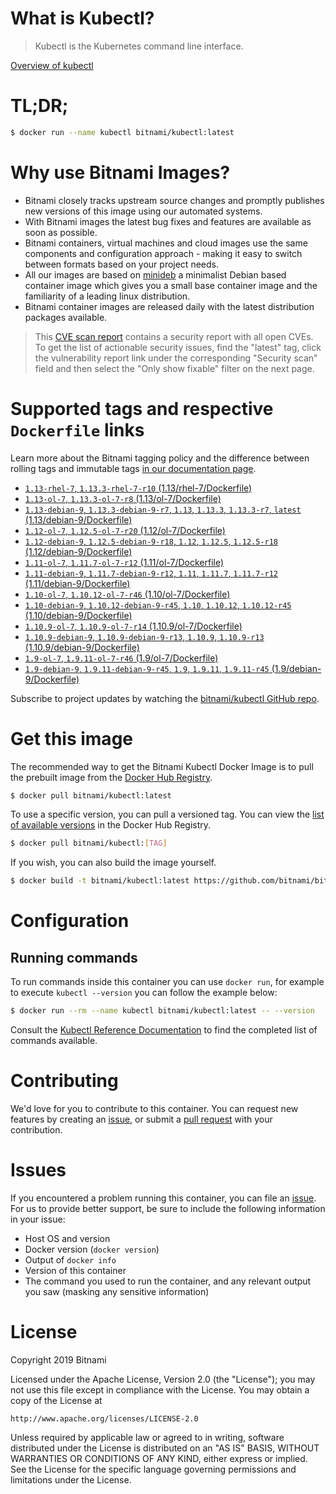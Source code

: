 
# What is Kubectl?

> Kubectl is the Kubernetes command line interface.

[Overview of kubectl](https://kubernetes.io/docs/reference/kubectl/overview/)

# TL;DR;

```bash
$ docker run --name kubectl bitnami/kubectl:latest
```

# Why use Bitnami Images?

* Bitnami closely tracks upstream source changes and promptly publishes new versions of this image using our automated systems.
* With Bitnami images the latest bug fixes and features are available as soon as possible.
* Bitnami containers, virtual machines and cloud images use the same components and configuration approach - making it easy to switch between formats based on your project needs.
* All our images are based on [minideb](https://github.com/bitnami/minideb) a minimalist Debian based container image which gives you a small base container image and the familiarity of a leading linux distribution.
* Bitnami container images are released daily with the latest distribution packages available.


> This [CVE scan report](https://quay.io/repository/bitnami/kubectl?tab=tags) contains a security report with all open CVEs. To get the list of actionable security issues, find the "latest" tag, click the vulnerability report link under the corresponding "Security scan" field and then select the "Only show fixable" filter on the next page.

# Supported tags and respective `Dockerfile` links

Learn more about the Bitnami tagging policy and the difference between rolling tags and immutable tags [in our documentation page](https://docs.bitnami.com/containers/how-to/understand-rolling-tags-containers/).


* [`1.13-rhel-7`, `1.13.3-rhel-7-r10` (1.13/rhel-7/Dockerfile)](https://github.com/bitnami/bitnami-docker-kubectl/blob/1.13.3-rhel-7-r10/1.13/rhel-7/Dockerfile)
* [`1.13-ol-7`, `1.13.3-ol-7-r8` (1.13/ol-7/Dockerfile)](https://github.com/bitnami/bitnami-docker-kubectl/blob/1.13.3-ol-7-r8/1.13/ol-7/Dockerfile)
* [`1.13-debian-9`, `1.13.3-debian-9-r7`, `1.13`, `1.13.3`, `1.13.3-r7`, `latest` (1.13/debian-9/Dockerfile)](https://github.com/bitnami/bitnami-docker-kubectl/blob/1.13.3-debian-9-r7/1.13/debian-9/Dockerfile)
* [`1.12-ol-7`, `1.12.5-ol-7-r20` (1.12/ol-7/Dockerfile)](https://github.com/bitnami/bitnami-docker-kubectl/blob/1.12.5-ol-7-r20/1.12/ol-7/Dockerfile)
* [`1.12-debian-9`, `1.12.5-debian-9-r18`, `1.12`, `1.12.5`, `1.12.5-r18` (1.12/debian-9/Dockerfile)](https://github.com/bitnami/bitnami-docker-kubectl/blob/1.12.5-debian-9-r18/1.12/debian-9/Dockerfile)
* [`1.11-ol-7`, `1.11.7-ol-7-r12` (1.11/ol-7/Dockerfile)](https://github.com/bitnami/bitnami-docker-kubectl/blob/1.11.7-ol-7-r12/1.11/ol-7/Dockerfile)
* [`1.11-debian-9`, `1.11.7-debian-9-r12`, `1.11`, `1.11.7`, `1.11.7-r12` (1.11/debian-9/Dockerfile)](https://github.com/bitnami/bitnami-docker-kubectl/blob/1.11.7-debian-9-r12/1.11/debian-9/Dockerfile)
* [`1.10-ol-7`, `1.10.12-ol-7-r46` (1.10/ol-7/Dockerfile)](https://github.com/bitnami/bitnami-docker-kubectl/blob/1.10.12-ol-7-r46/1.10/ol-7/Dockerfile)
* [`1.10-debian-9`, `1.10.12-debian-9-r45`, `1.10`, `1.10.12`, `1.10.12-r45` (1.10/debian-9/Dockerfile)](https://github.com/bitnami/bitnami-docker-kubectl/blob/1.10.12-debian-9-r45/1.10/debian-9/Dockerfile)
* [`1.10.9-ol-7`, `1.10.9-ol-7-r14` (1.10.9/ol-7/Dockerfile)](https://github.com/bitnami/bitnami-docker-kubectl/blob/1.10.9-ol-7-r14/1.10.9/ol-7/Dockerfile)
* [`1.10.9-debian-9`, `1.10.9-debian-9-r13`, `1.10.9`, `1.10.9-r13` (1.10.9/debian-9/Dockerfile)](https://github.com/bitnami/bitnami-docker-kubectl/blob/1.10.9-debian-9-r13/1.10.9/debian-9/Dockerfile)
* [`1.9-ol-7`, `1.9.11-ol-7-r46` (1.9/ol-7/Dockerfile)](https://github.com/bitnami/bitnami-docker-kubectl/blob/1.9.11-ol-7-r46/1.9/ol-7/Dockerfile)
* [`1.9-debian-9`, `1.9.11-debian-9-r45`, `1.9`, `1.9.11`, `1.9.11-r45` (1.9/debian-9/Dockerfile)](https://github.com/bitnami/bitnami-docker-kubectl/blob/1.9.11-debian-9-r45/1.9/debian-9/Dockerfile)

Subscribe to project updates by watching the [bitnami/kubectl GitHub repo](https://github.com/bitnami/bitnami-docker-kubectl).

# Get this image

The recommended way to get the Bitnami Kubectl Docker Image is to pull the prebuilt image from the [Docker Hub Registry](https://hub.docker.com/r/bitnami/kubectl).

```bash
$ docker pull bitnami/kubectl:latest
```

To use a specific version, you can pull a versioned tag. You can view the [list of available versions](https://hub.docker.com/r/bitnami/kubectl/tags/) in the Docker Hub Registry.

```bash
$ docker pull bitnami/kubectl:[TAG]
```

If you wish, you can also build the image yourself.

```bash
$ docker build -t bitnami/kubectl:latest https://github.com/bitnami/bitnami-docker-kubectl.git
```

# Configuration

## Running commands

To run commands inside this container you can use `docker run`, for example to execute `kubectl --version` you can follow the example below:

```bash
$ docker run --rm --name kubectl bitnami/kubectl:latest -- --version
```

Consult the [Kubectl Reference Documentation](https://kubernetes.io/docs/reference/generated/kubectl/kubectl-commands) to find the completed list of commands available.

# Contributing

We'd love for you to contribute to this container. You can request new features by creating an [issue](https://github.com/bitnami/bitnami-docker-kubectl/issues), or submit a [pull request](https://github.com/bitnami/bitnami-docker-kubectl/pulls) with your contribution.

# Issues

If you encountered a problem running this container, you can file an [issue](https://github.com/bitnami/bitnami-docker-kubectl/issues). For us to provide better support, be sure to include the following information in your issue:

- Host OS and version
- Docker version (`docker version`)
- Output of `docker info`
- Version of this container
- The command you used to run the container, and any relevant output you saw (masking any sensitive information)

# License

Copyright 2019 Bitnami

Licensed under the Apache License, Version 2.0 (the "License");
you may not use this file except in compliance with the License.
You may obtain a copy of the License at

    http://www.apache.org/licenses/LICENSE-2.0

Unless required by applicable law or agreed to in writing, software
distributed under the License is distributed on an "AS IS" BASIS,
WITHOUT WARRANTIES OR CONDITIONS OF ANY KIND, either express or implied.
See the License for the specific language governing permissions and
limitations under the License.
